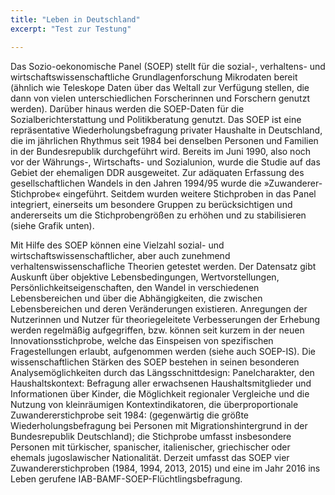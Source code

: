 ```yaml
---
title: "Leben in Deutschland"
excerpt: "Test zur Testung"

---
```


Das Sozio-oekonomische Panel (SOEP) stellt für die sozial-, verhaltens- und wirtschaftswissenschaftliche Grundlagenforschung Mikrodaten bereit (ähnlich wie Teleskope Daten über das Weltall zur Verfügung stellen, die dann von vielen unterschiedlichen Forscherinnen und Forschern genutzt werden). Darüber hinaus werden die SOEP-Daten für die Sozialberichterstattung und Politikberatung genutzt.
Das SOEP ist eine repräsentative Wiederholungsbefragung privater Haushalte in Deutschland, die im jährlichen Rhythmus seit 1984 bei denselben Personen und Familien in der Bundesrepublik durchgeführt wird. Bereits im Juni 1990, also noch vor der Währungs-, Wirtschafts- und Sozialunion, wurde die Studie auf das Gebiet der ehemaligen DDR ausgeweitet. Zur adäquaten Erfassung des gesellschaftlichen Wandels in den Jahren 1994/95 wurde die »Zuwanderer-Stichprobe« eingeführt. Seitdem wurden weitere Stichproben in das Panel integriert, einerseits um besondere Gruppen zu berücksichtigen und andererseits um die Stichprobengrößen zu erhöhen und zu stabilisieren (siehe Grafik unten).

Mit Hilfe des SOEP können eine Vielzahl sozial- und wirtschaftswissenschaftlicher, aber auch zunehmend verhaltenswissenschafliche Theorien getestet werden. Der Datensatz gibt Auskunft über objektive Lebensbedingungen, Wertvorstellungen, Persönlichkeitseigenschaften, den Wandel in verschiedenen Lebensbereichen und über die Abhängigkeiten, die zwischen Lebensbereichen und deren Veränderungen existieren. Anregungen der Nutzerinnen und Nutzer für theoriegeleitete Verbesserungen der Erhebung werden regelmäßig aufgegriffen, bzw. können seit kurzem in der neuen Innovationsstichprobe, welche das Einspeisen von spezifischen Fragestellungen erlaubt, aufgenommen werden (siehe auch SOEP-IS).
Die wissenschaftlichen Stärken des SOEP bestehen in seinen besonderen Analysemöglichkeiten durch
das Längsschnittdesign: Panelcharakter,
den Haushaltskontext: Befragung aller erwachsenen Haushaltsmitglieder und Informationen über Kinder,
die Möglichkeit regionaler Vergleiche und die Nutzung von kleinräumigen Kontextindikatoren,
die überproportionale Zuwandererstichprobe seit 1984: (gegenwärtig die größte Wiederholungsbefragung bei Personen mit Migrationshintergrund in der Bundesrepublik Deutschland); die Stichprobe umfasst insbesondere Personen mit türkischer, spanischer, italienischer, griechischer oder ehemals jugoslawischer Nationalität. Derzeit umfasst das SOEP vier Zuwandererstichproben (1984, 1994, 2013, 2015) und eine im Jahr 2016 ins Leben gerufene IAB-BAMF-SOEP-Flüchtlingsbefragung.
